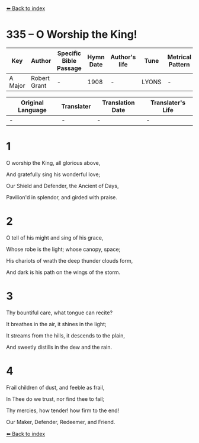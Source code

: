 [⬅️ Back to index](../README.md)

# 335 – O Worship the King!

Key | Author   | Specific Bible Passage     |Hymn Date |Author's life |Tune |Metrical Pattern   |Composer/Source
-- | --------- | ---------------------------|----------|--------------|-----|-------------------|-------------  
A Major |Robert Grant |- |1908 |- |LYONS |- |F. J. Haydn

Original Language | Translater | Translation Date   | Translater's Life  
----------------- | --------- | --------------------|-------------     
\- |- |- |-




# 1

O worship the King, all glorious above,

And gratefully sing his wonderful love;

Our Shield and Defender, the Ancient of Days,

Pavilion'd in splendor, and girded with praise.



# 2

O tell of his might and sing of his grace,

Whose robe is the light; whose canopy, space;

His chariots of wrath the deep thunder clouds form,

And dark is his path on the wings of the storm.



# 3

Thy bountiful care, what tongue can recite?

It breathes in the air, it shines in the light;

It streams from the hills, it descends to the plain,

And sweetly distills in the dew and the rain.



# 4

Frail children of dust, and feeble as frail,

In Thee do we trust, nor find thee to fail;

Thy mercies, how tender!  how firm to the end!

Our Maker, Defender, Redeemer, and Friend.

[⬅️ Back to index](../README.md)
